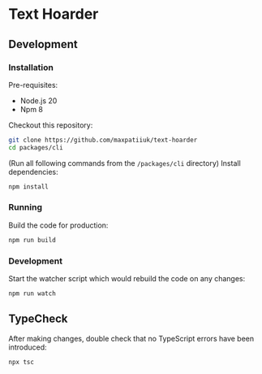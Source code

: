 # Text Hoarder

## Development

### Installation

Pre-requisites:

- Node.js 20
- Npm 8

Checkout this repository:

```sh
git clone https://github.com/maxpatiiuk/text-hoarder
cd packages/cli
```

(Run all following commands from the `/packages/cli` directory) Install
dependencies:

```sh
npm install
```

### Running

Build the code for production:

```sh
npm run build
```

### Development

Start the watcher script which would rebuild the code on any changes:

```sh
npm run watch
```

## TypeCheck

After making changes, double check that no TypeScript errors have been
introduced:

```sh
npx tsc
```
